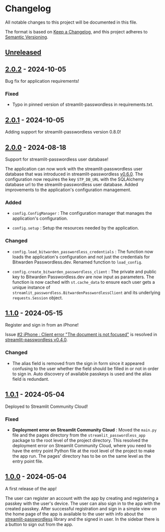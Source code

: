 # Changelog

All notable changes to this project will be documented in this file.

The format is based on [Keep a Changelog](https://keepachangelog.com/en/1.0.0/),
and this project adheres to [Semantic Versioning](https://semver.org/spec/v2.0.0.html).


## [Unreleased]


## [2.0.2] - 2024-10-05

Bug fix for application requirements!


### Fixed

- Typo in pinned version of streamlit-passwordless in requirements.txt.


## [2.0.1] - 2024-10-05

Adding support for streamlit-passwordless version 0.8.0!


## [2.0.0] - 2024-08-18

Support for streamlit-passwordless user database!

The application can now work with the streamlit-passwordless user database that was introduced in
streamlit-passwordless [v0.6.0](https://github.com/antonlydell/streamlit-passwordless/releases/tag/v0.6.0).
The configuration now requires the key `STP_DB_URL` with the SQLAlchemy database url to the streamlit-passwordless
user database. Added improvements to the application's configuration management.


### Added

- `config.ConfigManager` : The configuration manager that manages the application's configuration.

- `config.setup` : Setup the resources needed by the application.


### Changed

- `config.load_bitwarden_passwordless_credentials` : The function now loads the application's
  configuration and not just the credentials for Bitwarden Passwordless.dev.
  Renamed function to `load_config`.

- `config.create_bitwarden_passwordless_client` : The private and public key to
  Bitwarden Passwordless.dev are now input as parameters. The function is now cached with
  `st.cache_data` to ensure each user gets a unique instance of `streamlit_passwordless.BitwardenPasswordlessClient`
  and its underlying `requests.Session` object.


## [1.1.0] - 2024-05-15

Register and sign in from an iPhone!

Issue  [#2 iPhone : Client error "The document is not focused"](https://github.com/antonlydell/streamlit-passwordless-app/issues/2)
is resolved in [streamlit-passwordless v0.4.0](https://github.com/antonlydell/streamlit-passwordless/tree/v0.4.0).


### Changed

- The alias field is removed from the sign in form since it appeared confusing to the user whether
  the field should be filled in or not in order to sign in. Auto discovery of available passkeys is
  used and the alias field is redundant.


## [1.0.1] - 2024-05-04

Deployed to Streamlit Community Cloud!


### Fixed

- **Deployment error on Streamlit Community Cloud** : Moved the `main.py` file and the pages directory
  from the `streamlit_passwordless_app` package to the root level of the project directory. This resolved
  the deployment error on Streamlit Community Cloud, where you need to have the entry point Python file
  at the root level of the project to make the app run. The pages' directory has to be on the same level
  as the entry point file.


## [1.0.0] - 2024-05-04

A first release of the app!

The user can register an account with the app by creating and registering a passkey with the user's
device. The user can also sign in to the app with the created passkey. After successful registration
and sign in a simple view on the home page of the app is available to the user with info about the
[streamlit-passwordless](https://github.com/antonlydell/streamlit-passwordless) library and the
signed in user. In the sidebar there is a button to sign out from the app.


[Unreleased]: https://github.com/antonlydell/streamlit-passwordless-app/compare/v2.0.2...HEAD
[2.0.2]: https://github.com/antonlydell/streamlit-passwordless-app/releases/tag/v2.0.2
[2.0.1]: https://github.com/antonlydell/streamlit-passwordless-app/releases/tag/v2.0.1
[2.0.0]: https://github.com/antonlydell/streamlit-passwordless-app/releases/tag/v2.0.0
[1.1.0]: https://github.com/antonlydell/streamlit-passwordless-app/releases/tag/v1.1.0
[1.0.1]: https://github.com/antonlydell/streamlit-passwordless-app/releases/tag/v1.0.1
[1.0.0]: https://github.com/antonlydell/streamlit-passwordless-app/releases/tag/v1.0.0
